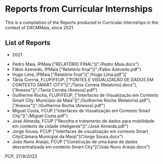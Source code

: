 # Reports from Curricular Internships

This is a compilation of the Reports produced in Curricular Internships in the context of D4CMMaia, since 2021.

## List of Reports

* 2021
- Pedro Maia, IPMaia ["RELATÓRIO FINAL"]("./Pedro Maia.docx") 
- Fábio Azevedo, IPMaia ["Relatório final"]("./Fabio Azevedo.pdf")
- Hugo Lima, IPMaia ["Relatório final"]("./Hugo Lima.pdf")]
- Tânia Corrria, FLUP/FEUP, ["FONTES E VISUALIZAÇÃO DE DADOS EM CONTEXTO SMART CITY"]("./Tania Correia (Relatorio).docx"), ["Anexos"]("./Tania Correia (Anexos).pdf")
- Guilherme Rocha, FLUP/FEUP, ["Interfaces de Visualização em Contexto Smart City: Município da Maia"]("./Guilherme Rocha (Relatorio).pdf"), ["Anexos"]("./Guilherme Rocha (Anexos).pdf")
- Miguel Costa, FCUP ["Interfaces de Visualização em Contexto Smart
City"]("./Miguel Costa.pdf")
- José Almeida, FCUP ["Recolha e tratamento de dados para mobilidade em contexto de cidade inteligente"]("./José Almeida.pdf")
- Jorge Sousa, FCUP ["Interfaces de visualização em contexto Smart City(Câmara Municipal da Maia)"]("Jorge Sousa.docx")
- João Nuno Araújo, FCUP ["Construção de uma base de dados descentralizada em contexto Smart City"]("João Nuno Araújo.docx")




PCP, 27/9/2023